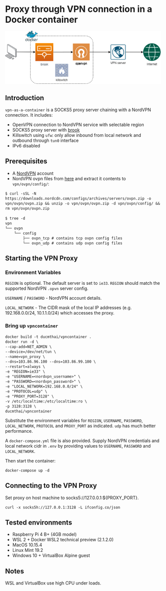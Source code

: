 # Proxy through VPN connection in a Docker container

![Image of Yaktocat](vpncontainer.png)

## Introduction
`vpn-as-a-container` is a SOCKS5 proxy server chaining with a NordVPN connection. It includes:

- OpenVPN connection to NordVPN service with selectable region
- SOCKS5 proxy server with [brook](https://github.com/txthinking/brook)
- Killswitch using `ufw`: only allow inbound from local network and outbound through `tun0` interface
- IPv6 disabled

## Prerequisites

- A [NordVPN](https://nordvpn.com) account
- NordVPN ovpn files from [here](https://downloads.nordcdn.com/configs/archives/servers/ovpn.zip) and extract it contents to `vpn/ovpn/config/`:

```Shell
$ curl -sSL -N https://downloads.nordcdn.com/configs/archives/servers/ovpn.zip -o vpn/ovpn/ovpn.zip && unzip -o vpn/ovpn/ovpn.zip -d vpn/ovpn/config/ && rm vpn/ovpn/ovpn.zip

$ tree -d
vpn
└── ovpn
    └── config
        ├── ovpn_tcp # contains tcp ovpn config files
        └── ovpn_udp # contains udp ovpn config files
```

## Starting the VPN Proxy

### Environment Variables

`REGION` is optional. The default server is set to `ie33`. `REGION` should match the supported NordVPN `.opvn` server config. 

`USERNAME` / `PASSWORD` - NordVPN account details.

`LOCAL_NETWORK` - The CIDR mask of the local IP addresses (e.g. 192.168.0.0/24, 10.1.1.0/24) which accesses the proxy.

### Bring up `vpncontainer`

```Shell
docker build -t ducmthai/vpncontainer .
docker run -d \
--cap-add=NET_ADMIN \
--device=/dev/net/tun \
--name=vpn_proxy \
--dns=103.86.96.100 --dns=103.86.99.100 \
--restart=always \
-e "REGION=ie33" \
-e "USERNAME=<nordvpn_username>" \
-e "PASSWORD=<nordvpn_password>" \
-e "LOCAL_NETWORK=192.168.0.0/24" \
-e "PROTOCOL=udp" \
-e "PROXY_PORT=3128" \
-v /etc/localtime:/etc/localtime:ro \
-p 3128:3128 \
ducmthai/vpncontainer
```

Substitute the environment variables for `REGION`, `USERNAME`, `PASSWORD`, `LOCAL_NETWORK`, `PROTOCOL` and `PROXY_PORT` as indicated. `udp` has much better performance.

A `docker-compose.yml` file is also provided. Supply NordVPN credentials and local network cidr in `.env` by providing values to `USERNAME`, `PASSWORD` and `LOCAL_NETWORK`.

Then start the container:

```Shell
docker-compose up -d
```

## Connecting to the VPN Proxy

Set proxy on host machine to socks5://127.0.0.1:${PROXY_PORT}.

```Shell
curl -x socks5h://127.0.0.1:3128 -L ifconfig.co/json
```

## Tested environments
- Raspberry Pi 4 B+ (4GB model)
- WSL 2 + Docker WSL2 technical preview (2.1.2.0)
- MacOS 10.15.4
- Linux Mint 19.2
- Windows 10 + VirtualBox Alpine guest

## Notes
WSL and VirtualBox use high CPU under loads.